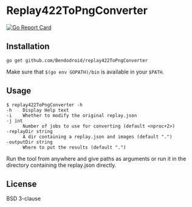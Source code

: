 # Replay422ToPngConverter

[![Go Report Card](https://goreportcard.com/badge/github.com/Bendodroid/replay422ToPngConverter)](https://goreportcard.com/report/github.com/Bendodroid/replay422ToPngConverter)

## Installation

```shell script
go get github.com/Bendodroid/replay422ToPngConverter
```

Make sure that `$(go env GOPATH)/bin` is available in your `$PATH`.

## Usage

```text
$ replay422ToPngConverter -h
-h    Display Help text
-i    Whether to modify the original replay.json
-j int
      Number of jobs to use for converting (default <nproc+2>)
-replayDir string
      A dir containing a replay.json and images (default ".")
-outputDir string
      Where to put the results (default ".")
```

Run the tool from anywhere and give paths as arguments or run it in the directory containing the replay.json directly.

## License

BSD 3-clause
